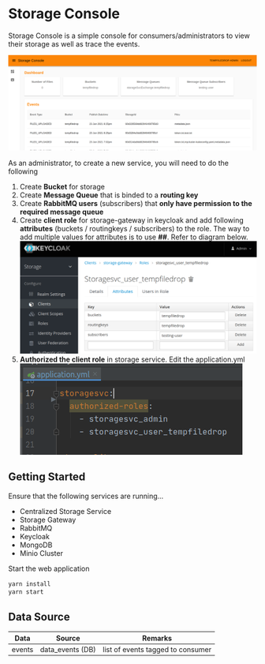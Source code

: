 # Storage Console

Storage Console is a simple console for consumers/administrators to view their storage as well as trace the events.

![console view](../../../doc/console.png)

As an administrator, to create a new service, you will need to do the following
1. Create **Bucket** for storage
2. Create **Message Queue** that is binded to a **routing key**
3. Create **RabbitMQ users** (subscribers) that **only have permission to the required message queue**
4. Create **client role** for storage-gateway in keycloak and add following **attributes** (buckets / routingkeys / subscribers) 
to the role. The way to add multiple values for attributes is to use **##**. Refer to diagram below.
    ![attributes](../../../doc/client_role_attributes.png)
5. **Authorized the client role** in storage service. Edit the application.yml
    ![authorization](../../../doc/authorization_roles_properties.png)

## Getting Started

Ensure that the following services are running...
- Centralized Storage Service
- Storage Gateway
- RabbitMQ
- Keycloak
- MongoDB
- Minio Cluster

Start the web application

```bash
yarn install
yarn start
```

## Data Source

| Data | Source | Remarks |
| --- | --- | --- |
| events | data_events (DB) | list of events tagged to consumer |
